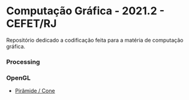 # Computação Gráfica - 2021.2 - CEFET/RJ

Repositório dedicado a codificação feita para a matéria de computação gráfica.

### Processing

### OpenGL

- [Pirâmide / Cone]()
